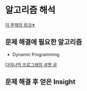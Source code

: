 알고리즘 해석
============


[이 문제의 링크✈](https://www.acmicpc.net/problem/1003)




## 문제 해결에 필요한 알고리즘

* Dynamic Programming

[다이나믹 프로그래밍 설명 글](https://galid1.tistory.com/507)






## 문제 해결 후 얻은 Insight

